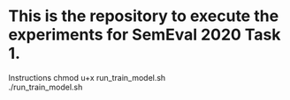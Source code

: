 # This is the repository to execute the experiments for SemEval 2020 Task 1.

Instructions
chmod u+x run_train_model.sh  
./run_train_model.sh
